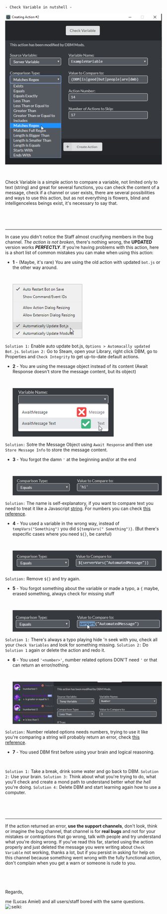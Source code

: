 ```
- Check Variable in nutshell -
```
![Check Variable Action](https://raw.githubusercontent.com/Lucasamiel0406/DBM_check_variable/main/src/Screenshot_Lucasamiel0406_20201128-182814.png)
<p>&nbsp;</p>


Check Variable is a simple action to compare a variable, not limited only to text (string) and great for several functions, you can check the content of a message, check if a channel or user exists, there are several possibilities and ways to use this action, but as not everything is flowers, blind and intelligenceless beings exist, it's necessary to say that.
<p>&nbsp;</p>
<p>&nbsp;</p>

---------

In case you didn't notice the Staff almost crucifying members in the bug channel. *The action is not broken*, there's nothing wrong, the __UPDATED__ version works __*PERFECTLY*__.
If you're having problems with this action, here is a short list of common mistakes you can make when using this action:


* **1** - (Maybe, it's rare) You are using the old action with updated `bot.js` or the other way around. <p>&nbsp;</p>
![Enable auto update bot.js](https://raw.githubusercontent.com/Lucasamiel0406/DBM_check_variable/main/src/Screenshot_Lucasamiel0406_20201128-183843.png)

`Solution 1:` Enable auto update bot.js, `Options > Automacally updated Bot.js`.
`Solution 2:` Go to Steam, open your Library, right click DBM, go to Properties and `Check Integrity` to get up-to-date default actions.

* **2** - You are using the message object instead of its content (Await Response doesn't store the message content, but its object) <p>&nbsp;</p>
![You need to store the message info after storing the variable in Await Response action](https://raw.githubusercontent.com/Lucasamiel0406/DBM_check_variable/main/src/Screenshot_Lucasamiel0406_20201128-184632.png)

`Solution:` Sotre the Message Object using `Await Response` and then use `Store Message Info` to store the message content.

* **3** - You forgot the damn `'` at the beginning and/or at the end <p>&nbsp;</p>
![Everyone does that at least 10 times](https://raw.githubusercontent.com/Lucasamiel0406/DBM_check_variable/main/src/Screenshot_Lucasamiel0406_20201128-184215.png)

`Solution:` The name is self-explanatory, if you want to compare text you need to treat it like a Javascript [string](https://developer.mozilla.org/en-US/docs/Web/JavaScript/Reference/Global_Objects/String). For numbers you can check [this reference](https://developer.mozilla.org/en-US/docs/Web/JavaScript/Reference/Global_Objects/Number).

* **4** - You used a variable in the wrong way, instead of `tempVars("Something")` you did `${tempVars(" Something")}`. (But there's especific cases where you need `${}`, be careful) <p>&nbsp;</p>
![Remove "${}" and try again](https://raw.githubusercontent.com/Lucasamiel0406/DBM_check_variable/main/src/Screenshot_Lucasamiel0406_20201128-184034.png)

`Solution:` Remove `${}` and try again.

* **5** - You forgot something about the variable or made a typo, a `{` maybe, erased something, always check for missing stuff <p>&nbsp;</p>
![There's always a typo playing hide 'n seek with you](https://raw.githubusercontent.com/Lucasamiel0406/DBM_check_variable/main/src/Screenshot_Lucasamiel0406_20201128-184140.png)

`Solution 1:` There's always a typo playing hide 'n seek with you, check all your `Check Variables` and look for something missing.
`Solution 2:` Do `Solution 1` again or delete the action and redo it.

* **6** - You used `'<number>'`, number related options DON'T need `'` or that can return an error/nothing. <p>&nbsp;</p>
![Just leave the number there.](https://raw.githubusercontent.com/Lucasamiel0406/DBM_check_variable/main/src/Screenshot_Lucasamiel0406_20201201-223524.png)

`Solution:` Number related options needs numbers, trying to use it like you're comparing a string will probably return an error, check [this reference](https://developer.mozilla.org/en-US/docs/Web/JavaScript/Reference/Global_Objects/Number).

* **7** - You used DBM first before using your brain and logical reasoning. <p>&nbsp;</p>

`Solution 1:` Take a break, drink some water and go back to DBM.
`Solution 2:` Use your brain.
`Solution 3:` Think about what you're trying to do, what you'll check and create a mond path to understand better *what the hell* you're doing.
`Solution 4:` Delete DBM and start learning again how to use a computer.
<p>&nbsp;</p>
<p>&nbsp;</p>

---------

If the action returned an error, __use the support channels__, don't look, think or imagine the bug channel, that channel is for **real bugs** and not for your mistakes or contraptions that go wrong, talk with people and try understand what you're doing wrong.
If you've read this far, started using the action properly and just deleted the message you were writing about `Check Variable` not working, thanks a lot, but if you persist in asking for help on this channel because something went wrong with the fully functional action, don't complain when you get a warn or someone is rude to you.
<p>&nbsp;</p>
<p>&nbsp;</p>

Regards,

me (Lucas Amiel) and all users/staff bored with the same questions. ![:seiki:](https://raw.githubusercontent.com/Lucasamiel0406/DBM_check_variable/main/src/4k%20Seiki%20because%20I%20wanted.png)
